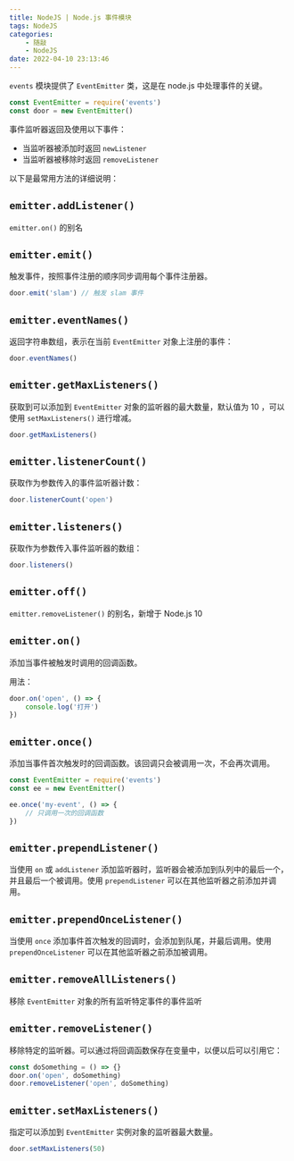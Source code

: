 ```yaml
---
title: NodeJS | Node.js 事件模块
tags: NodeJS
categories:
    - 随敲
    - NodeJS
date: 2022-04-10 23:13:46
---
```


`events` 模块提供了 `EventEmitter` 类，这是在 node.js 中处理事件的关键。

```js
const EventEmitter = require('events')
const door = new EventEmitter()
```

事件监听器返回及使用以下事件：

-   当监听器被添加时返回 `newListener`
-   当监听器被移除时返回 `removeListener`

以下是最常用方法的详细说明：

## `emitter.addListener()`

`emitter.on()` 的别名

## `emitter.emit()`

触发事件，按照事件注册的顺序同步调用每个事件注册器。

```js
door.emit('slam') // 触发 slam 事件
```

## `emitter.eventNames()`

返回字符串数组，表示在当前 `EventEmitter` 对象上注册的事件：

```js
door.eventNames()
```

## `emitter.getMaxListeners()`

获取到可以添加到 `EventEmitter` 对象的监听器的最大数量，默认值为 10 ，可以使用 `setMaxListeners()` 进行增减。

```js
door.getMaxListeners()
```

## `emitter.listenerCount()`

获取作为参数传入的事件监听器计数：

```js
door.listenerCount('open')
```

## `emitter.listeners()`

获取作为参数传入事件监听器的数组：

```js
door.listeners()
```

## `emitter.off()`

`emitter.removeListener()` 的别名，新增于 Node.js 10

## `emitter.on()`

添加当事件被触发时调用的回调函数。

用法：

```js
door.on('open', () => {
    console.log('打开')
})
```

## `emitter.once()`

添加当事件首次触发时的回调函数。该回调只会被调用一次，不会再次调用。

```js
const EventEmitter = require('events')
const ee = new EventEmitter()

ee.once('my-event', () => {
    // 只调用一次的回调函数
})
```

## `emitter.prependListener()`

当使用 `on` 或 `addListener` 添加监听器时，监听器会被添加到队列中的最后一个，并且最后一个被调用。使用 `prependListener` 可以在其他监听器之前添加并调用。

## `emitter.prependOnceListener()`

当使用 `once` 添加事件首次触发的回调时，会添加到队尾，并最后调用。使用 `prependOnceListener` 可以在其他监听器之前添加被调用。

<!-- 上面这两 API 描述我有点懵的是，不是事件触发了才执行么，那触发怎么还能按顺序么 -->

## `emitter.removeAllListeners()`

移除 `EventEmitter` 对象的所有监听特定事件的事件监听<!--额..这上面也有非特定的自带事件么-->

## `emitter.removeListener()`

移除特定的监听器。可以通过将回调函数保存在变量中，以便以后可以引用它：

```js
const doSomething = () => {}
door.on('open', doSomething)
door.removeListener('open', doSomething)
```

## `emitter.setMaxListeners()`

指定可以添加到 `EventEmitter` 实例对象的监听器最大数量。

```js
door.setMaxListeners(50)
```
